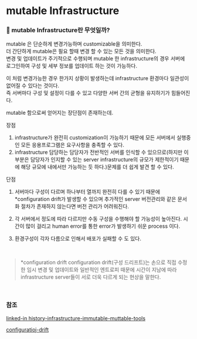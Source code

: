 # mutable Infrastructure

### 🤔 mutable Infrastructure란 무엇일까?
mutable 은 단순하게 변경가능하며 customizable을 의미한다.\
더 간단하게 mutable은 필요 할때 변경 할 수 있는 모든 것을 의미한다.\
변경 및 업데이트가 주기적으로 수행되며 mutable 한 infrastructure의 경우 서버에 로그인하여 구성 및 세부 정보를 업데이트 하는 것이 가능하다.

이 처럼 변경가능한 경우 한가지 상황이 발생하는데
infrastructure 환경마다 일관성이 없어질 수 있다는 것이다.\
즉 서버마다 구성 및 설정이 다를 수 있고 다양한 서버 간의 균형을 유지하기가 힘들어진다.

mutable 함으로써 얻어지는 장단점이 존재하는데.

장점
1. infrastructure가 완전히 customization이 가능하기 때문에 모든 서버에서 실행중인 모든 응용프로그램은 요구사항을 충족할 수 있다.
2. infrastructure 담당하는 담당자가 전반적인 서버를 인식할 수 있으므로(하지만 이부분은 담당자가 인지할 수 있는 server infrastructure의 규모가 제한적이기 때문에 해당 규모에 내에서만 가능하는 듯 하다.)문제를 더 쉽게 발견 할 수 있다.

단점
1. 서버마다 구성이 다르며 하나부터 열까지 완전히 다를 수 있기 때문에 *configuration drift가 발생할 수 있으며 추가적인 server 버전관리와 같은 문서화 절차가 존재하지 않는다면 버전 관리가 어려워진다.

2. 각 서버에서 정도에 따라 다르지만 수동 구성을 수행해야 할 가능성이 높아진다.
시간이 많이 걸리고 human error를 통한 error가 발생하기 쉬운 process 이다.

3. 환경구성이 각자 다름으로 인해서 배포가 실패할 수 도 있다.

<br/>

> *configuration drift 
configuration drift(구성 드리프트)는 손으로 직접 수정한 임시 변경 및 업데이트와 일반적인 엔트로피 때문에 시간이 지남에 따라 infrastructure server들이 서로 더욱 다르게 되는 현상을 말한다.

<br/>

### 참조
[linked-in history-infrastructure-immutable-muttable-tools](https://www.linkedin.com/pulse/history-infrastructure-immutable-mutable-tools-achieve-amit-kalia)

[configuratioj-drift](http://kief.com/configuration-drift.html)